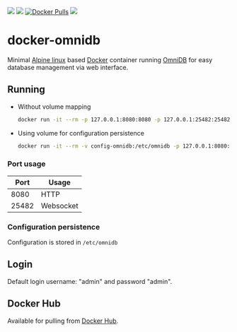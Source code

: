 [![](https://img.shields.io/docker/cloud/build/taivokasper/omnidb.svg)](https://cloud.docker.com/repository/docker/taivokasper/omnidb/general "Build")
[![](https://images.microbadger.com/badges/version/taivokasper/omnidb.svg)](https://hub.docker.com/r/taivokasper/omnidb/tags "Lates version")
[![Docker Pulls](https://img.shields.io/docker/pulls/taivokasper/omnidb)](https://hub.docker.com/r/taivokasper/omnidb "Image info")
[![](https://images.microbadger.com/badges/image/taivokasper/omnidb.svg)](https://hub.docker.com/r/taivokasper/omnidb "Image info")

# docker-omnidb
Minimal [Alpine linux](https://hub.docker.com/_/alpine/) based [Docker](https://www.docker.com/) container running [OmniDB](https://www.omnidb.org/en/) for easy database management via web interface.

## Running

* Without volume mapping
    ```bash
    docker run -it --rm -p 127.0.0.1:8080:8080 -p 127.0.0.1:25482:25482 taivokasper/omnidb
    ```
* Using volume for configuration persistence
    ```bash
    docker run -it --rm -v config-omnidb:/etc/omnidb -p 127.0.0.1:8080:8080 -p 127.0.0.1:25482:25482 taivokasper/omnidb
    ```

### Port usage

| Port | Usage |
| ---- | ----- |
| 8080 | HTTP  |
| 25482 | Websocket |

### Configuration persistence

Configuration is stored in `/etc/omnidb`

## Login
Default login username: "admin" and password "admin".

## Docker Hub
Available for pulling from [Docker Hub](https://hub.docker.com/r/taivokasper/omnidb/).
